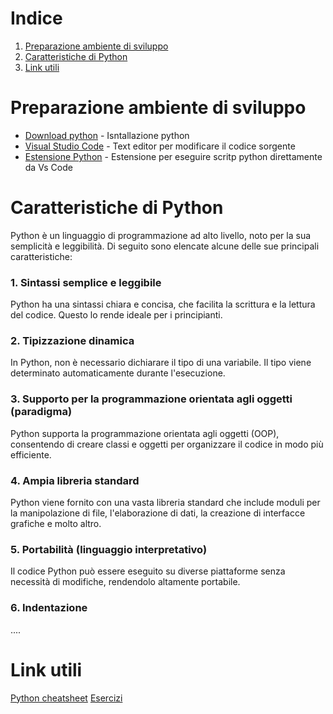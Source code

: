 # Indice
1. [Preparazione ambiente di sviluppo](#preparazione-ambiente-di-sviluppo)
2. [Caratteristiche di Python](#caratteristiche-di-python)
3. [Link utili](#link-utli)

# Preparazione ambiente di sviluppo
* [Download python](https://www.python.org/downloads/windows/) - Isntallazione python
* [Visual Studio Code](https://code.visualstudio.com/download) - Text editor per modificare il codice sorgente
* [Estensione Python](https://marketplace.visualstudio.com/items/?itemName=ms-python.python) - Estensione per eseguire scritp python direttamente da Vs Code

# Caratteristiche di Python
Python è un linguaggio di programmazione ad alto livello, noto per la sua semplicità e leggibilità. Di seguito sono elencate alcune delle sue principali caratteristiche:

### 1. Sintassi semplice e leggibile
Python ha una sintassi chiara e concisa, che facilita la scrittura e la lettura del codice. Questo lo rende ideale per i principianti.

### 2. Tipizzazione dinamica
In Python, non è necessario dichiarare il tipo di una variabile. Il tipo viene determinato automaticamente durante l'esecuzione.

### 3. Supporto per la programmazione orientata agli oggetti (paradigma)
Python supporta la programmazione orientata agli oggetti (OOP), consentendo di creare classi e oggetti per organizzare il codice in modo più efficiente.

### 4. Ampia libreria standard
Python viene fornito con una vasta libreria standard che include moduli per la manipolazione di file, l'elaborazione di dati, la creazione di interfacce grafiche e molto altro.

### 5. Portabilità (linguaggio interpretativo)
Il codice Python può essere eseguito su diverse piattaforme senza necessità di modifiche, rendendolo altamente portabile.

### 6. Indentazione
....

# Link utili

[Python cheatsheet](https://quickref.me/python)
[Esercizi](https://www.programmareinpython.it/esercizi-python/)